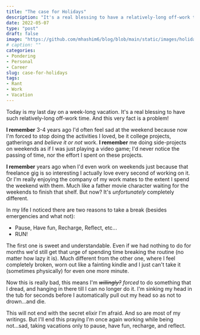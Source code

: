```yaml
---
title: "The case for Holidays"
description: "It's a real blessing to have a relatively-long off-work time. And That's a problem!"
date: 2022-05-07
type: "post"
draft: false
image: "https://github.com/mhashim6/blog/blob/main/static/images/holidays.jpeg?raw=true"
# caption: ""
categories:
- Pondering
- Personal
- Career
slug: case-for-holidays
tags: 
- Rant
- Work
- Vacation
---
```


Today is my last day on a week-long vacation. It's a real blessing to have such relatively-long off-work time. And this very fact is a problem!

__I remember__ 3-4 years ago I'd often feel sad at the weekend because now I'm forced to stop doing the activities I loved, be it college projects, gatherings and *believe it or not* work. __I remember__ me doing side-projects on weekends as if I was just playing a video game; I'd never notice the passing of time, nor the effort I spent on these projects.

__I remember__ years ago when I'd even work on weekends just because that freelance gig is so interesting I actually love every second of working on it. Or I'm really enjoying the company of my work mates to the extent I spend the weekend with them. Much like a father movie character waiting for the weekends to finish that shelf. But now? It's *unfortunately* completely different.

In my life I noticed there are two reasons to take a break (besides emergencies and what not):
- Pause, Have fun, Recharge, Reflect, etc...
- RUN!

The first one is sweet and understandable. Even if we had nothing to do for months we'd still get that urge of spending time breaking the routine (no matter how lazy it is). Much different from the other one, where I feel completely broken, worn out like a fainting kindle and I just can't take it (sometimes physically) for even one more minute.

Now this is really bad, this means I'm *~~willingly?~~ forced* to do something that I dread, and hanging in there till I can no longer do it. I'm sinking my head in the tub for seconds before I automatically pull out my head so as not to drown...and die.

This will not end with the secret elixir I'm afraid. And so are most of my writings. But I'll end this praying I'm once again working while being not...sad, taking vacations only to pause, have fun, recharge, and reflect.

